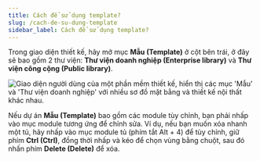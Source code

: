 ```yaml
---
title: Cách để sử dụng template?
slug: /cach-de-su-dung-template
sidebar_label: Cách để sử dụng template?
---
```


Trong giao diện thiết kế, hãy mở mục **Mẫu (Template)** ở cột bên trái, ở đây sẽ bao gồm 2 thư viện: **Thư viện doanh nghiệp (Enterprise library)** và **Thư viện công cộng (Public library)**.

![Giao diện người dùng của một phần mềm thiết kế, hiển thị các mục 'Mẫu' và 'Thư viện doanh nghiệp' với nhiều sơ đồ mặt bằng và thiết kế nội thất khác nhau.](https://storage.googleapis.com/jegavn_kb/image_jegavn/24.1.png)

Nếu dự án **Mẫu (Template)** bao gồm các module tùy chỉnh, bạn phải nhấp vào mục module tương ứng để chỉnh sửa. Ví dụ, nếu bạn muốn xóa nhanh một tủ, hãy nhấp vào mục module tủ (phím tắt Alt + 4) để tùy chỉnh, giữ phím **Ctrl (Ctrl)**, đồng thời nhấp và kéo để chọn vùng bằng chuột, sau đó nhấn phím **Delete (Delete)** để xóa.